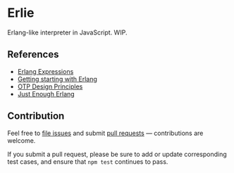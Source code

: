 # Erlie

Erlang-like interpreter in JavaScript. WIP.

## References

- [Erlang Expressions](http://erlang.org/doc/reference_manual/expressions.html)
- [Getting starting with Erlang](http://erlang.org/download/getting_started-5.4.pdf)
- [OTP Design Principles](http://erlang.org/doc/design_principles/des_princ.html)
- [Just Enough Erlang](https://samuelmullen.com/articles/just_enough_erlang/)

## Contribution

Feel free to [file issues](https://github.com/ajlopez/erlie) and submit
[pull requests](https://github.com/ajlopez/erlie/pulls) — contributions are
welcome.

If you submit a pull request, please be sure to add or update corresponding
test cases, and ensure that `npm test` continues to pass.


